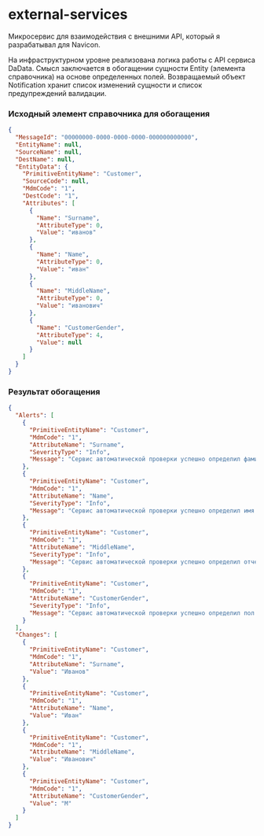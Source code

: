 # external-services

Микросервис для взаимодействия с внешними API, который я разрабатывал для Navicon. 

На инфраструктурном уровне реализована логика работы с API сервиса DaData. Смысл заключается в обогащении сущности Entity (элемента справочника) на основе определенных полей. Возвращаемый объект Notification хранит список изменений сущности и список предупреждений валидации.

### Исходный элемент справочника для обогащения
```json
{
  "MessageId": "00000000-0000-0000-0000-000000000000",
  "EntityName": null,
  "SourceName": null,
  "DestName": null,
  "EntityData": {
    "PrimitiveEntityName": "Customer",
    "SourceCode": null,
    "MdmCode": "1",
    "DestCode": "1",
    "Attributes": [
      {
        "Name": "Surname",
        "AttributeType": 0,
        "Value": "иванов"
      },
      {
        "Name": "Name",
        "AttributeType": 0,
        "Value": "иван"
      },
      {
        "Name": "MiddleName",
        "AttributeType": 0,
        "Value": "иванович"
      },
      {
        "Name": "CustomerGender",
        "AttributeType": 4,
        "Value": null
      }
    ]
  }
}
```
###  Результат обогащения
```json
{
  "Alerts": [
    {
      "PrimitiveEntityName": "Customer",
      "MdmCode": "1",
      "AttributeName": "Surname",
      "SeverityType": "Info",
      "Message": "Сервис автоматической проверки успешно определил фамилию."
    },
    {
      "PrimitiveEntityName": "Customer",
      "MdmCode": "1",
      "AttributeName": "Name",
      "SeverityType": "Info",
      "Message": "Сервис автоматической проверки успешно определил имя."
    },
    {
      "PrimitiveEntityName": "Customer",
      "MdmCode": "1",
      "AttributeName": "MiddleName",
      "SeverityType": "Info",
      "Message": "Сервис автоматической проверки успешно определил отчество."
    },
    {
      "PrimitiveEntityName": "Customer",
      "MdmCode": "1",
      "AttributeName": "CustomerGender",
      "SeverityType": "Info",
      "Message": "Сервис автоматической проверки успешно определил пол."
    }
  ],
  "Changes": [
    {
      "PrimitiveEntityName": "Customer",
      "MdmCode": "1",
      "AttributeName": "Surname",
      "Value": "Иванов"
    },
    {
      "PrimitiveEntityName": "Customer",
      "MdmCode": "1",
      "AttributeName": "Name",
      "Value": "Иван"
    },
    {
      "PrimitiveEntityName": "Customer",
      "MdmCode": "1",
      "AttributeName": "MiddleName",
      "Value": "Иванович"
    },
    {
      "PrimitiveEntityName": "Customer",
      "MdmCode": "1",
      "AttributeName": "CustomerGender",
      "Value": "М"
    }
  ]
}
```
